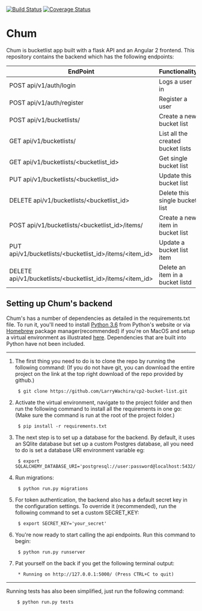 [![Build Status](https://travis-ci.org/LarryWachira/cp2-bucket-list.svg?branch=master)](https://travis-ci.org/LarryWachira/cp2-bucket-list)
[![Coverage Status](https://coveralls.io/repos/github/LarryWachira/cp2-bucket-list/badge.svg?branch=master)](https://coveralls.io/github/LarryWachira/cp2-bucket-list?branch=master)

# Chum
Chum is bucketlist app built with a flask API and an Angular 2 frontend. This repository contains the backend which has the following endpoints:

| EndPoint | Functionality 
|----------|---------------
| POST api/v1/auth/login | Logs a user in
| POST api/v1/auth/register | Register a user
| POST api/v1/bucketlists/ | Create a new bucket list
| GET api/v1/bucketlists/ | List all the created bucket lists
| GET api/v1/bucketlists/<bucketlist_id> | Get single bucket list
| PUT api/v1/bucketlists/<bucketlist_id> | Update this bucket list
| DELETE api/v1/bucketlists/<bucketlist_id> | Delete this single bucket list
| POST api/v1/bucketlists/<bucketlist_id>/items/ | Create a new item in bucket list
| PUT api/v1/bucketlists/<bucketlist_id>/items/<item_id> | Update a bucket list item
| DELETE api/v1/bucketlists/<bucketlist_id>/items/<item_id> | Delete an item in a bucket listd

## Setting up Chum's backend

Chum's has a number of dependencies as detailed in the requirements.txt file. To run it, you'll need to install [Python 3.6](http://python.org) from Python's website or via [Homebrew](https://brew.sh/) package manager(recommended) if you're on MacOS and setup a virtual environment as illustrated [here](http://docs.python-guide.org/en/latest/dev/virtualenvs/). Dependencies that are built into Python have not been included.
______

1. The first thing you need to do is to clone the repo by running the following command: (If you do not have git, you can download the entire project on the link at the top right download of the repo provided by github.)


        $ git clone https://github.com/LarryWachira/cp2-bucket-list.git

2. Activate the virtual environment, navigate to the project folder and then run the following command to install all the requirements in one go: (Make sure the command is run at the root of the project folder.)


        $ pip install -r requirements.txt

3. The next step is to set up a database for the backend. By default, it uses an SQlite database but set up a custom Postgres database, all you need to do is set a database URI environment variable eg:


        $ export SQLALCHEMY_DATABASE_URI='postgresql://user:password@localhost:5432/db_name'

4. Run migrations:


        $ python run.py migrations

5. For token authentication, the backend also has a default secret key in the configuration settings. To override it (recommended), run the following command to set a custom SECRET_KEY:


        $ export SECRET_KEY='your_secret'

6. You're now ready to start calling the api endpoints. Run this command to begin:


        $ python run.py runserver

7. Pat yourself on the back if you get the following terminal output:


        * Running on http://127.0.0.1:5000/ (Press CTRL+C to quit)

______

Running tests has also been simplified, just run the following command:
   
        $ python run.py tests
